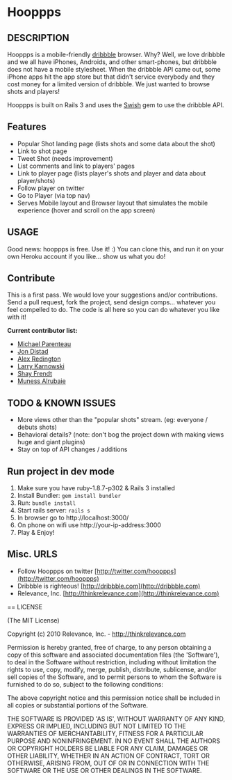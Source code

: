 # Hooppps
  
## DESCRIPTION

Hooppps is a mobile-friendly [dribbble](http://dribbble.com) browser. Why? Well, we love dribbble and we all have iPhones, Androids, and other smart-phones, but dribbble does not have a mobile stylesheet. When the dribbble API came out, some iPhone apps hit the app store but that didn't service everybody and they cost money for a limited version of dribbble. We just wanted to browse shots and players!

Hooppps is built on Rails 3 and uses the [Swish](http://github.com/jeremyw/swish) gem to use the dribbble API. 

## Features

* Popular Shot landing page (lists shots and some data about the shot)
* Link to shot page
* Tweet Shot (needs improvement)
* List comments and link to players' pages
* Link to player page (lists player's shots and player and data about player/shots)
* Follow player on twitter
* Go to Player (via top nav)
* Serves Mobile layout and Browser layout that simulates the mobile experience (hover and scroll on the app screen)

## USAGE

Good news: hooppps is free. Use it! :) You can clone this, and run it on your own Heroku account if you like... show us what you do!


## Contribute

This is a first pass. We would love your suggestions and/or contributions. Send a pull request, fork the project, send design comps... whatever you feel compelled to do. The code is all here so you can do whatever you like with it! 

**Current contributor list:**

* [Michael Parenteau](http://twitter.com/parenteau)
* [Jon Distad](http://twitter.com/jondistad)
* [Alex Redington](http://twitter.com/holy_chao)
* [Larry Karnowski](http://twitter.com/karnowski)
* [Shay Frendt](http://twitter.com/shayfrendt)
* [Muness Alrubaie](http://twitter.com/muness)


## TODO & KNOWN ISSUES

* More views other than the "popular shots" stream. (eg: everyone / debuts shots)
* Behavioral details? (note: don't bog the project down with making views huge and giant plugins)
* Stay on top of API changes / additions

## Run project in dev mode

1. Make sure you have ruby-1.8.7-p302 &amp; Rails 3 installed
2. Install Bundler: `gem install bundler`
3. Run: `bundle install`
4. Start rails server: `rails s`
5. In browser go to http://localhost:3000/ 
6. On phone on wifi use http://your-ip-address:3000
7. Play &amp; Enjoy!

## Misc. URLS

* Follow Hooppps on twitter [http://twitter.com/hooppps](http://twitter.com/hooppps)
* Dribbble is righteous! [http://dribbble.com](http://dribbble.com)
* Relevance, Inc. [http://thinkrelevance.com](http://thinkrelevance.com)

== LICENSE

(The MIT License)

Copyright (c) 2010 Relevance, Inc. - http://thinkrelevance.com

Permission is hereby granted, free of charge, to any person obtaining
a copy of this software and associated documentation files (the
'Software'), to deal in the Software without restriction, including
without limitation the rights to use, copy, modify, merge, publish,
distribute, sublicense, and/or sell copies of the Software, and to
permit persons to whom the Software is furnished to do so, subject to
the following conditions:

The above copyright notice and this permission notice shall be
included in all copies or substantial portions of the Software.

THE SOFTWARE IS PROVIDED 'AS IS', WITHOUT WARRANTY OF ANY KIND,
EXPRESS OR IMPLIED, INCLUDING BUT NOT LIMITED TO THE WARRANTIES OF
MERCHANTABILITY, FITNESS FOR A PARTICULAR PURPOSE AND NONINFRINGEMENT.
IN NO EVENT SHALL THE AUTHORS OR COPYRIGHT HOLDERS BE LIABLE FOR ANY
CLAIM, DAMAGES OR OTHER LIABILITY, WHETHER IN AN ACTION OF CONTRACT,
TORT OR OTHERWISE, ARISING FROM, OUT OF OR IN CONNECTION WITH THE
SOFTWARE OR THE USE OR OTHER DEALINGS IN THE SOFTWARE. 
 
 
 
